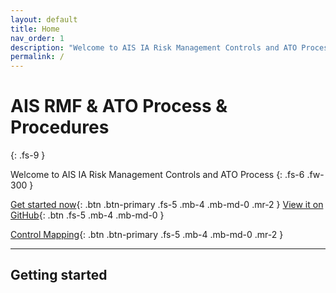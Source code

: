 ```yaml
---
layout: default
title: Home
nav_order: 1
description: "Welcome to AIS IA Risk Management Controls and ATO Process"
permalink: /
---
```


# AIS RMF & ATO Process & Procedures
{: .fs-9 }

Welcome to AIS IA Risk Management Controls and ATO Process
{: .fs-6 .fw-300 }

[Get started now](#getting-started){: .btn .btn-primary .fs-5 .mb-4 .mb-md-0 .mr-2 } [View it on GitHub](https://github.com/andrewgoodson/rmfcontrols){: .btn .fs-5 .mb-4 .mb-md-0 }

[Control Mapping](#getting-started){: .btn .btn-primary .fs-5 .mb-4 .mb-md-0 .mr-2 }

---

## Getting started